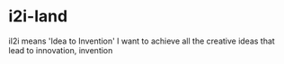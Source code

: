 # i2i-land
iI2i means 'Idea to Invention' I want to achieve all the creative ideas that lead to innovation, invention
